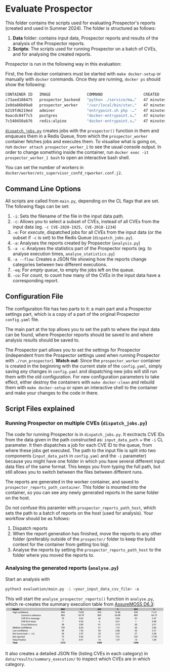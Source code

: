 # Evaluate Prospector

This folder contains the scripts used for evaluating Prospector's reports (created and used in Summer 2024). The folder is structured as follows:

1. **Data** folder: contains input data, Prospector reports and results of the analysis of the Prospector reports.
2. **Scripts**: The scripts used for running Prospector on a batch of CVEs, and for analysing the created reports.

Prospector is run in the following way in this evaluation:

First, the five docker containers must be started with `make docker-setup` or manually with `docker` commands. Once they are running, `docker ps` should show the following:

```bash
CONTAINER ID   IMAGE                COMMAND                  CREATED          STATUS          PORTS                                       NAMES
c73aed108475   prospector_backend   "python ./service/ma…"   47 minutes ago   Up 47 minutes   0.0.0.0:8000->8000/tcp, :::8000->8000/tcp   prospector_backend_1
2e9da86b09a8   prospector_worker    "/usr/local/bin/star…"   47 minutes ago   Up 47 minutes                                               prospector_worker_1
b219fd6219ed   adminer              "entrypoint.sh php -…"   47 minutes ago   Up 47 minutes   0.0.0.0:8080->8080/tcp, :::8080->8080/tcp   prospector_adminer_1
9aacdc04f7c5   postgres             "docker-entrypoint.s…"   47 minutes ago   Up 47 minutes   0.0.0.0:5432->5432/tcp, :::5432->5432/tcp   db
7c540450ab76   redis:alpine         "docker-entrypoint.s…"   47 minutes ago   Up 47 minutes   0.0.0.0:6379->6379/tcp, :::6379->6379/tcp   prospector_redis_1
```

[`dispatch_jobs.py`](#running-prospector-on-multiple-cves-dispatch_jobspy) creates jobs with the `prospector()` function in them and enqueues
them in a Redis Queue, from which the `prospector_worker` container fetches jobs and executes them. To visualise what is going on, run
`docker attach prospector_worker_1` to see the usual console output. In order to change something inside the container, run `docker exec -it prospector_worker_1 bash` to open an interactive bash shell.

You can set the number of workers in `docker/worker/etc_supervisor_confd_rqworker.conf.j2`.

## Command Line Options

All scripts are called from `main.py`, depending on the CL flags that are set. The following flags can be set:

1. `-i`: Sets the filename of the file in the input data path.
2. `-c`: Allows you to select a subset of CVEs, instead of all CVEs from the input data (eg. `-c CVE-2020-1925, CVE-2018-1234`)
3. `-e`: For *execute*, dispatched jobs for all CVEs from the input data (or the subset if `-c` is set) to the Redis Queue (`dispatch_jobs.py`).
4. `-a`: Analyses the reports created by Propsector (`analysis.py`)
5. `-a -s`: Analyses the statistics part of the Prospector reports (eg. to analyse execution times, `analyse_statistics.py`)
6. `-a --flow`: Creates a JSON file showing how the reports change categories between two different executions.
6. `-eq`: For *empty queue*, to empty the jobs left on the queue.
7. `-co`: For *count*, to count how many of the CVEs in the input data have a corresponding report.

## Configuration File

The configuration file has two parts to it: a main part and a Prospector settings part, which is a copy of a part of the original Prospector `config.yaml` file.

The main part at the top allows you to set the path to where the input data can be found, where Prospector reports should be saved to and where analysis results should be saved to.

The Prospector part allows you to set the settings for Prospector (independent from the Prospector settings used when running Prospector with `./run_prospector`). **Watch out**: Since the `prospector_worker` container is created in the beginning with the current state of the `config.yaml`, simply saving any changes in `config.yaml` and dispatching new jobs will still run them with the old configuration. For new configuration parameters to take effect, either destroy the containers with `make docker-clean` and rebuild them with `make docker-setup` or open an interactive shell to the container and make your changes to the code in there.

## Script Files explained

### Running Prospector on multiple CVEs (`dispatch_jobs.py`)

The code for running Prospector is in `dispatch_jobs.py`. It exctracts CVE IDs from the data given in the path constructed as: `input_data_path` + the `-i` CL parameter. It then dispatches a job for each CVE ID to the queue, from where these jobs get executed. The path to the input file is split into two components (`input_data_path` in `config.yaml` and the `-i` parameter) because you might have one folder in which you have several different input data files of the same format. This keeps you from typing the full path, but still allows you to switch between the files between different runs.

The reports are generated in the worker container, and saved to `prospector_reports_path_container`. This folder is mounted into the container, so you can see any newly generated reports in the same folder on the host.

Do not confuse this paramter with `prospector_reports_path_host`, which sets the path to a batch of reports on the host (used for analysis). Your workflow should be as follows:

1. Dispatch reports
2. When the report generation has finished, move the reports to any other folder (preferably outside of the `prospector/` folder to keep the build context for the container from getting too big).
3. Analyse the reports by setting the `prospector_reports_path_host` to the folder where you moved the reports to.

### Analysing the generated reports (`analyse.py`)

Start an analysis with

```bash
python3 evaluation/main.py -i <your_input_data_csv_file> -a
```

This will start the `analyse_prospector_reports()` function in `analyse.py`, which re-creates the summary execution table from [AssureMOSS D6.3](https://assuremoss.eu/en/resources/Deliverables/D6.3):
![D6.3 Summary Execution Table](images/summary_execution_table.png)

It also creates a detailed JSON file (listing CVEs in each category) in `data/results/summary_execution/` to inspect which CVEs are in which category.